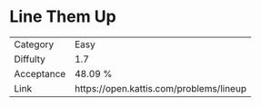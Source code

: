 # Line Them Up

<table>
    <tr>
        <td>Category</td>
        <td>Easy</td>
    </tr>
    <tr>
        <td>Diffulty</td>
        <td>1.7</td>
    </tr>
    <tr>
        <td>Acceptance</td>
        <td>48.09 %</td>
    </tr>
    <tr>
        <td>Link</td>
        <td>https://open.kattis.com/problems/lineup</td>
    </tr>
</table>